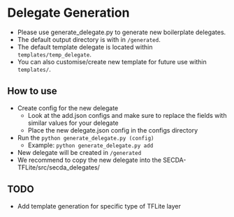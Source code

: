 # Delegate Generation

- Please use generate_delegate.py to generate new boilerplate delegates.
- The default output directory is with in ```/generated```.
- The default template delegate is located within ```templates/temp_delegate```.
- You can also customise/create new template for future use within ```templates/```.



## How to use
* Create config for the new delegate
  * Look at the add.json configs and make sure to replace the fields with similar values for your delegate
  * Place the new delegate.json config in the configs directory
* Run the ```python generate_delegate.py (config)```
  * Example: ```python generate_delegate.py add```
* New delegate will be created in ```/generated```
* We recommend to copy the new delegate into the SECDA-TFLite/src/secda_delegates/
  

## TODO
* Add template generation for specific type of TFLite layer
